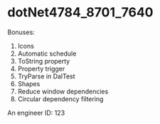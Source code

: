 # dotNet4784_8701_7640

Bonuses:
1. Icons 
2. Automatic schedule 
3. ToString property 
4. Property trigger 
5. TryParse in DalTest 
6. Shapes 
7. Reduce window dependencies
8. Circular dependency filtering

An engineer ID: 123





